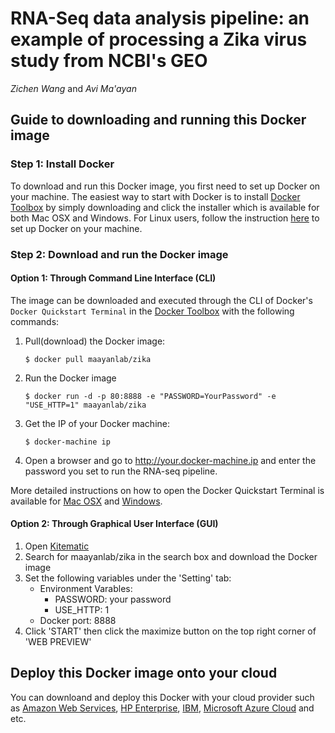 # RNA-Seq data analysis pipeline: an example of processing a Zika virus study from NCBI's GEO

_Zichen Wang_ and _Avi Ma'ayan_

## Guide to downloading and running this Docker image

### Step 1: Install Docker

To download and run this Docker image, you first need to set up Docker on your machine. The easiest way to start with Docker is to install [Docker Toolbox](https://www.docker.com/products/docker-toolbox) by simply downloading and click the installer which is available for both Mac OSX and Windows. For Linux users, follow the instruction [here](https://docs.docker.com/linux/step_one/) to set up Docker on your machine. 

### Step 2: Download and run the Docker image

#### Option 1: Through Command Line Interface (CLI)

The image can be downloaded and executed through the CLI of Docker's `Docker Quickstart Terminal` in the [Docker Toolbox](https://www.docker.com/products/docker-toolbox) with the following commands:

1. Pull(download) the Docker image:
	```
	$ docker pull maayanlab/zika
	```
2. Run the Docker image
	```
	$ docker run -d -p 80:8888 -e "PASSWORD=YourPassword" -e "USE_HTTP=1" maayanlab/zika
	```
3. Get the IP of your Docker machine:   
	```
	$ docker-machine ip
	```
4. Open a browser and go to http://your.docker-machine.ip and enter the password you set to run the RNA-seq pipeline. 

More detailed instructions on how to open the Docker Quickstart Terminal is available for [Mac OSX](https://docs.docker.com/mac/step_one/) and [Windows](https://docs.docker.com/windows/step_one/).


#### Option 2: Through Graphical User Interface (GUI)

1. Open [Kitematic](https://www.docker.com/products/docker-kitematic)
2. Search for maayanlab/zika in the search box and download the Docker image
3. Set the following variables under the 'Setting' tab:
	+ Environment Varables: 
		+ PASSWORD: your password
		+ USE_HTTP: 1
	+ Docker port: 8888
4. Click 'START' then click the maximize button on the top right corner of 'WEB PREVIEW'

## Deploy this Docker image onto your cloud

You can downloand and deploy this Docker with your cloud provider such as [Amazon Web Services](https://www.docker.com/aws), [HP Enterprise](https://www.docker.com/aws), [IBM](https://www.docker.com/IBM), [Microsoft Azure Cloud](https://www.docker.com/microsoft) and etc.

